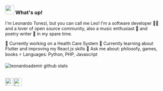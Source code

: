 ### <img src="https://github.com/TheDudeThatCode/TheDudeThatCode/blob/master/Assets/Hi.gif" width="29px"> What's up!&nbsp;

I'm Leonardo Tonezi, but you can call me Leo! I'm a software developer 👨‍💻 and a lover of open source community, also a music enthusiast :guitar: and poetry writer :memo: in my spare time.

:hammer: Currently working on a Health Care System
🌱 Currently learning about Flutter and improving my React.js skills
💬 Ask me about: philosofy, games, books
⚡ Languages: Python, PHP, Javascript

![leonardoademir github stats](https://github-readme-stats.vercel.app/api?username=leonardoademir&show_icons=true&hide_border=true)

<br>

  <a href="https://in.linkedin.com/in/leonardo-ademir-tonezi-dos-santos-8a431890">
    <img align="left" alt="Leonardo Ademir | Linkedin" width="24px" src="https://github.com/TheDudeThatCode/TheDudeThatCode/blob/master/Assets/Linkedin.svg" />
  </a>

  <a href="mailto:leoademir0@gmail.com">
    <img align="left" alt="Leonardo Ademir | Gmail" width="26px" src="https://github.com/TheDudeThatCode/TheDudeThatCode/blob/master/Assets/Gmail.svg" />
  </a>
